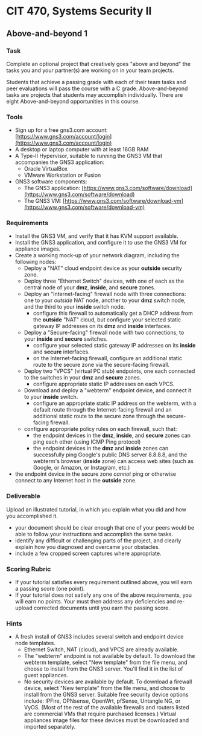 # CIT 470, Systems Security II
## Above-and-beyond 1
### Task
Complete an optional project that creatively goes "above and beyond" the tasks you and your partner(s) are working on in your team projects.

Students that achieve a passing grade with each of their team tasks and peer evaluations will pass the course with a C grade.
Above-and-beyond tasks are projects that students may accomplish individually.
There are eight Above-and-beyond opportunities in this course.

### Tools
- Sign up for a free gns3.com account: [https://www.gns3.com/account/login](https://www.gns3.com/account/login)
- A desktop or laptop computer with at least 16GB RAM
- A Type-II Hypervisor, suitable to running the GNS3 VM that accompanies the GNS3 application:
  - Oracle VirtualBox
  - VMware Workstation or Fusion
- GNS3 software components:
  - The GNS3 application: [https://www.gns3.com/software/download](https://www.gns3.com/software/download)
  - The GNS3 VM: [https://www.gns3.com/software/download-vm](https://www.gns3.com/software/download-vm)

### Requirements
- Install the GNS3 VM, and verify that it has KVM support available.
- Install the GNS3 application, and configure it to use the GNS3 VM for appliance images.
- Create a working mock-up of your network diagram, including the following nodes:
  - Deploy a "NAT" cloud endpoint device as your **outside** security zone.
  - Deploy three "Ethernet Switch" devices, with one of each as the central node of your **dmz**, **inside**, and **secure** zones.
  - Deploy an "Internet-facing" firewall node with three connections:
one to your *outside* NAT node, another to your **dmz** switch node, and the third to your **inside** switch node.
    - configure this firewall to automatically get a DHCP address from the **outside** "NAT" cloud,
but configure your selected static gateway IP addresses on its **dmz** and **inside** interfaces.
  - Deploy a "Secure-facing" firewall node with two connections, to your **inside** and **secure** switches.
    - configure your selected static gateway IP addresses on its **inside** and **secure** interfaces.
    - on the Internet-facing firewall, configure an additional static route to the secure zone via the secure-facing firewall.
  - Deploy two "VPCS" (virtual PC stub) endpoints, one each connected to the switches in your **dmz** and **secure** zones.
    - configure appropriate static IP addresses on each VPCS.
  - Download and deploy a "webterm" endpoint device, and connect it to your **inside** switch.
    - configure an appropriate static IP address on the webterm,
with a default route through the Internet-facing firewall
and an additional static route to the secure zone through the secure-facing firewall.
  - configure appropriate policy rules on each firewall, such that:
    - the endpoint devices in the **dmz**, **inside**, and **secure** zones can ping each other (using ICMP Ping protocol)
    - the endpoint devices in the **dmz** and **inside** zones can successfully ping Google's public DNS server 8.8.8.8,
and the webterm's browser (**inside** zone) can access web sites (such as Google, or Amazon, or Instagram, etc.)
- the endpoint device in the secure zone *cannot* ping or otherwise connect to any Internet host in the **outside** zone.

### Deliverable
Upload an illustrated tutorial, in which you explain what you did and how you accomplished it.
- your document should be clear enough that one of your peers would be able to follow your instructions and accomplish the same tasks.
- identify any difficult or challenging parts of the project, and clearly explain how you diagnosed and overcame your obstacles.
- include a few cropped screen captures where appropriate.

### Scoring Rubric
- If your tutorial satisfies every requirement outlined above, you will earn a passing score (one point).
- If your tutorial does not satisfy any one of the above requirements, you will earn no points.
Your must then address any deficiencies and re-upload corrected documents until you earn the passing score.

### Hints
- A fresh install of GNS3 includes several switch and endpoint device node templates.
  - Ethernet Switch, NAT (cloud), and VPCS are already available.
  - The "webterm" endpoint is not available by default.
To download the webterm template, select "New template" from the file menu, and choose to install from the GNS3 server.
You'll find it in the list of guest appliances.
  - No security devices are available by default.
To download a firewall device, select "New template" from the file menu, and choose to install from the GNS3 server.
Suitable free security device options include: IPFire, OPNsense, OpenWrt, pfSense, Untangle NG, or VyOS.
(Most of the rest of the available firewalls and routers listed are commercial VMs that require purchased licenses.)
Virtual appliances image files for these devices must be downloaded and imported separately.
